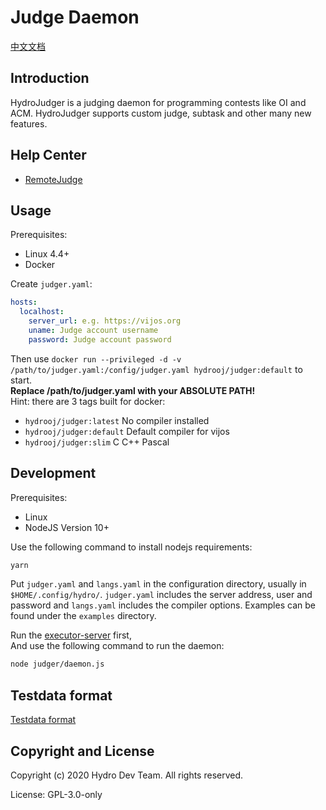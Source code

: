 # Judge Daemon

[中文文档](docs/zh/README.md)

## Introduction

HydroJudger is a judging daemon for programming contests like OI and ACM. 
HydroJudger supports custom judge, subtask and other many new features.

## Help Center

- [RemoteJudge](docs/en/RemoteJudge.md)

## Usage

Prerequisites:

- Linux 4.4+
- Docker

Create `judger.yaml`:

```yaml
hosts:
  localhost:
    server_url: e.g. https://vijos.org
    uname: Judge account username
    password: Judge account password
```

Then use `docker run --privileged -d -v /path/to/judger.yaml:/config/judger.yaml hydrooj/judger:default` to start.  
**Replace /path/to/judger.yaml with your ABSOLUTE PATH!**  
Hint: there are 3 tags built for docker:  

- `hydrooj/judger:latest` No compiler installed
- `hydrooj/judger:default` Default compiler for vijos
- `hydrooj/judger:slim` C C++ Pascal


## Development

Prerequisites:

- Linux
- NodeJS Version 10+

Use the following command to install nodejs requirements:

```sh
yarn
```

Put `judger.yaml` and `langs.yaml` in the configuration directory, usually
in `$HOME/.config/hydro/`. `judger.yaml` includes the server address, user and
password and `langs.yaml` includes the compiler options. Examples can be found
under the `examples` directory.

Run the [executor-server](https://github.com/criyle/go-judge) first,  
And use the following command to run the daemon:  

```sh
node judger/daemon.js
```

## Testdata format
[Testdata format](docs/en/Testdata.md)

## Copyright and License

Copyright (c) 2020 Hydro Dev Team.  All rights reserved.

License: GPL-3.0-only
